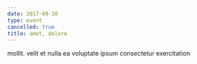 ```yaml
---
date: 2017-09-30
type: event
cancelled: true
title: amet, dolore
---
```

mollit. velit et nulla ea voluptate ipsum consectetur exercitation